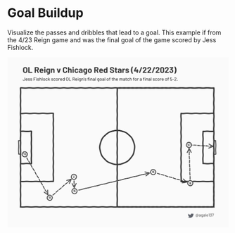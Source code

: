 # Goal Buildup

Visualize the passes and dribbles that lead to a goal. This example if from the 4/23 Reign game and was the final goal of the game scored by Jess Fishlock.

![OL Reign goal buildup](images/4-22-RGN-goal5.png)